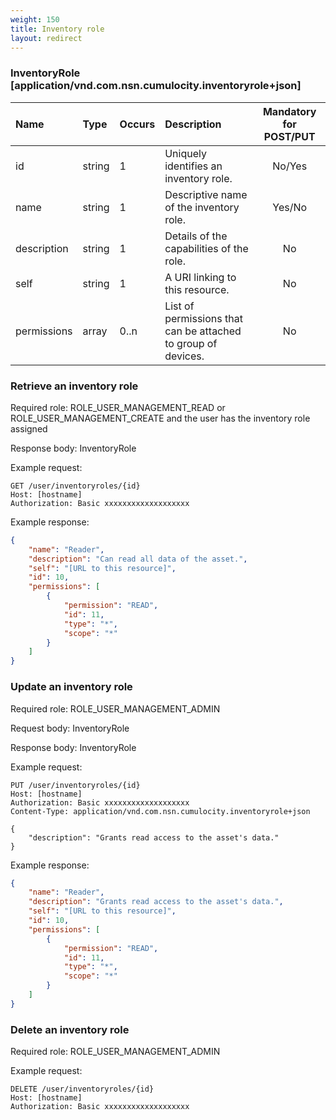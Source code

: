 ```yaml
---
weight: 150
title: Inventory role
layout: redirect
---
```


### InventoryRole [application/vnd.com.nsn.cumulocity.inventoryrole+json]

|Name|Type|Occurs|Description|Mandatory for POST/PUT|
|:---|:---|:-----|:----------|:----------:|
|id|string|1|Uniquely identifies an inventory role.|No/Yes|
|name|string|1|Descriptive name of the inventory role.|Yes/No|
|description|string|1|Details of the capabilities of the role.|No|
|self|string|1|A URI linking to this resource.|No|
|permissions|array|0..n|List of permissions that can be attached to group of devices.|No|

### Retrieve an inventory role

Required role: ROLE_USER_MANAGEMENT_READ or ROLE_USER_MANAGEMENT_CREATE and the user has the inventory role assigned

Response body: InventoryRole

Example request:

```http
GET /user/inventoryroles/{id}
Host: [hostname]
Authorization: Basic xxxxxxxxxxxxxxxxxxx
```

Example response:

```json
{
    "name": "Reader",
    "description": "Can read all data of the asset.",
    "self": "[URL to this resource]",
    "id": 10,
    "permissions": [
        {
            "permission": "READ",
            "id": 11,
            "type": "*",
            "scope": "*"
        }
    ]
}
```

### Update an inventory role

Required role: ROLE_USER_MANAGEMENT_ADMIN

Request body: InventoryRole

Response body: InventoryRole

Example request:

```http
PUT /user/inventoryroles/{id}
Host: [hostname]
Authorization: Basic xxxxxxxxxxxxxxxxxxx
Content-Type: application/vnd.com.nsn.cumulocity.inventoryrole+json

{
    "description": "Grants read access to the asset's data."
}
```

Example response:

```json
{
    "name": "Reader",
    "description": "Grants read access to the asset's data.",
    "self": "[URL to this resource]",
    "id": 10,
    "permissions": [
        {
            "permission": "READ",
            "id": 11,
            "type": "*",
            "scope": "*"
        }
    ]
}
```

### Delete an inventory role

Required role: ROLE_USER_MANAGEMENT_ADMIN

Example request:

```http
DELETE /user/inventoryroles/{id}
Host: [hostname]
Authorization: Basic xxxxxxxxxxxxxxxxxxx
```

